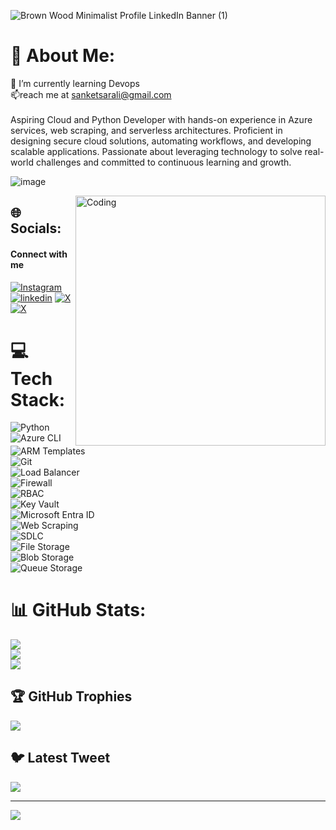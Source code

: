 
![Brown Wood Minimalist Profile LinkedIn Banner (1)](https://github.com/user-attachments/assets/9bb3c51b-a776-46d9-8eeb-4316ab7dbc75)



# 💫 About Me:

🌱 I’m currently learning Devops<br>📫reach me at sanketsarali@gmail.com<br><br>
Aspiring Cloud and Python Developer with hands-on experience in Azure services, web scraping, and serverless architectures. Proficient in designing secure cloud solutions, automating workflows, and developing scalable applications. Passionate about leveraging technology to solve real-world challenges and committed to continuous learning and growth.

![image](https://github.com/user-attachments/assets/3de8deba-644c-4fcc-99ec-1d5cec5ecf6f)







<img align="right" alt="Coding" width="400" src="https://cdn.dribbble.com/users/1162077/screenshots/3848914/programmer.gif"> 



 ## 🌐 Socials:
#### Connect with me
[![Instagram](https://img.shields.io/badge/instagram-red?style=for-the-badge&logo=instagram&logoColor=white)](https:/instagram.com/sanket_arali)
[![linkedin](https://img.shields.io/badge/linkedin-0A66C2?style=for-the-badge&logo=linkedin&logoColor=white)](https://www.linkedin.com/in/sanketarali)
[![X](https://img.shields.io/badge/twitter-purple?style=for-the-badge&logo=twitter&logoColor=white)](https://twitter.com/sanketarali)
[![X](https://img.shields.io/badge/whatsapp-%2325D366?style=for-the-badge&logo=whatsapp&logoColor=white)](https://api.whatsapp.com/send?phone=+919740481350)


# 💻 Tech Stack:
![Python](https://img.shields.io/badge/Python-3776AB?style=for-the-badge&logo=python&logoColor=ffdd54)
![Azure CLI](https://img.shields.io/badge/Azure%20CLI-0089D6?style=for-the-badge&logo=microsoftazure&logoColor=white)  
![ARM Templates](https://img.shields.io/badge/ARM%20Templates-0078D4?style=for-the-badge&logo=azuredevops&logoColor=white)  
![Git](https://img.shields.io/badge/Git-F05032?style=for-the-badge&logo=git&logoColor=white)  
![Load Balancer](https://img.shields.io/badge/Load%20Balancer-00A98F?style=for-the-badge&logo=nginx&logoColor=white)  
![Firewall](https://img.shields.io/badge/Firewall-FF6F00?style=for-the-badge&logo=paloaltosoftware&logoColor=white)  
![RBAC](https://img.shields.io/badge/RBAC-663399?style=for-the-badge&logo=auth0&logoColor=white)  
![Key Vault](https://img.shields.io/badge/Key%20Vault-004CFF?style=for-the-badge&logo=microsoft&logoColor=white)  
![Microsoft Entra ID](https://img.shields.io/badge/Microsoft%20Entra%20ID-0078D4?style=for-the-badge&logo=microsoft&logoColor=white)  
![Web Scraping](https://img.shields.io/badge/Web%20Scraping-6A5ACD?style=for-the-badge&logo=beautifulsoup&logoColor=white)  
![SDLC](https://img.shields.io/badge/SDLC-1E90FF?style=for-the-badge&logo=dev.to&logoColor=white)  
![File Storage](https://img.shields.io/badge/File%20Storage-DAA520?style=for-the-badge&logo=microsoftonedrive&logoColor=white)  
![Blob Storage](https://img.shields.io/badge/Blob%20Storage-4682B4?style=for-the-badge&logo=microsoftazure&logoColor=white)  
![Queue Storage](https://img.shields.io/badge/Queue%20Storage-32CD32?style=for-the-badge&logo=amazon-sqs&logoColor=white)  















# 📊 GitHub Stats:
![](https://github-readme-stats.vercel.app/api?username=sanketarali&theme=dark&hide_border=false&include_all_commits=false&count_private=false)<br/>
![](https://github-readme-streak-stats.herokuapp.com/?user=sanketarali&theme=dark&hide_border=false)<br/>
![](https://github-readme-stats.vercel.app/api/top-langs/?username=sanketarali&theme=dark&hide_border=false&include_all_commits=false&count_private=false&layout=compact)




   


## 🏆 GitHub Trophies
![](https://github-profile-trophy.vercel.app/?username=sanketarali&theme=radical&no-frame=false&no-bg=true&margin-w=4)

## 🐦 Latest Tweet
[![](https://gtce.itsvg.in/api?username=SanketArali)](https://github.com/VishwaGauravIn/github-twitter-card-embed)

---
[![](https://visitcount.itsvg.in/api?id=sanketarali&icon=0&color=0)](https://visitcount.itsvg.in)

<!-- Proudly created with GPRM ( https://gprm.itsvg.in ) -->

